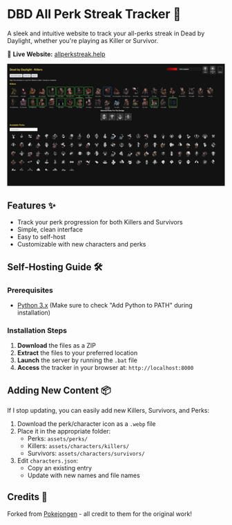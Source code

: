 # DBD All Perk Streak Tracker 🌟

A sleek and intuitive website to track your all-perks streak in Dead by Daylight, whether you're playing as Killer or Survivor.

🔗 **Live Website:** [allperkstreak.help](allperkstreak.help)

![DBD Perk Streak Tracker Preview](preview.jpg)

## Features ✨
- Track your perk progression for both Killers and Survivors
- Simple, clean interface
- Easy to self-host
- Customizable with new characters and perks

## Self-Hosting Guide 🛠️

### Prerequisites
- [Python 3.x](https://www.python.org/downloads/) (Make sure to check "Add Python to PATH" during installation)

### Installation Steps
1. **Download** the files as a ZIP
2. **Extract** the files to your preferred location
3. **Launch** the server by running the `.bat` file
4. **Access** the tracker in your browser at: `http://localhost:8000`

## Adding New Content 📦
If I stop updating, you can easily add new Killers, Survivors, and Perks:

1. Download the perk/character icon as a `.webp` file
2. Place it in the appropriate folder:
   - Perks: `assets/perks/`
   - Killers: `assets/characters/killers/`
   - Survivors: `assets/characters/survivors/`
3. Edit `characters.json`:
   - Copy an existing entry
   - Update with new names and file names

## Credits 🙏
Forked from [Pokejongen](https://github.com/Pokejongen) - all credit to them for the original work!
